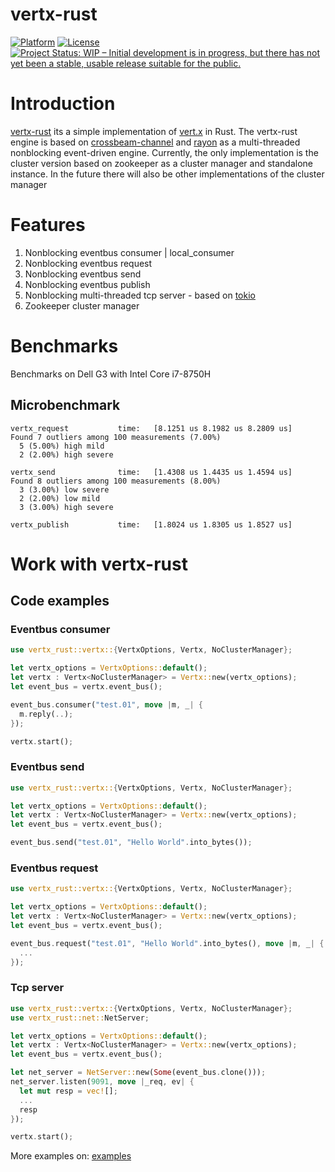 # vertx-rust

[![Platform](https://img.shields.io/badge/platform-%20%20%20%20Linux-green.svg?style=flat)](https://github.com/kathog/vertx-rust)
[![License](https://img.shields.io/badge/license-%20%20BSD%203%20clause-yellow.svg?style=flat)](LICENSE)
[![Project Status: WIP – Initial development is in progress, but there has not yet been a stable, usable release suitable for the public.](https://www.repostatus.org/badges/latest/wip.svg)](https://www.repostatus.org/#wip)

# Introduction

[vertx-rust](https://github.com/kathog/vertx-rust) its a simple implementation of [vert.x](https://github.com/eclipse-vertx/vert.x) in Rust. The vertx-rust engine is based on [crossbeam-channel](https://github.com/crossbeam-rs/crossbeam-channel) and [rayon](https://github.com/rayon-rs/rayon) as a multi-threaded nonblocking event-driven engine.
Currently, the only implementation is the cluster version based on zookeeper as a cluster manager and standalone instance. In the future there will also be other implementations of the cluster manager

# Features

1. Nonblocking eventbus consumer | local_consumer
2. Nonblocking eventbus request
3. Nonblocking eventbus send
4. Nonblocking eventbus publish
5. Nonblocking multi-threaded tcp server - based on [tokio](https://github.com/tokio-rs/tokio)
6. Zookeeper cluster manager

# Benchmarks

Benchmarks on Dell G3 with Intel Core i7-8750H

## Microbenchmark
```
vertx_request           time:   [8.1251 us 8.1982 us 8.2809 us]                           
Found 7 outliers among 100 measurements (7.00%)
  5 (5.00%) high mild
  2 (2.00%) high severe

vertx_send              time:   [1.4308 us 1.4435 us 1.4594 us]                        
Found 8 outliers among 100 measurements (8.00%)
  3 (3.00%) low severe
  2 (2.00%) low mild
  3 (3.00%) high severe

vertx_publish           time:   [1.8024 us 1.8305 us 1.8527 us]                           

```

# Work with vertx-rust

## Code examples

### Eventbus consumer
```rust
use vertx_rust::vertx::{VertxOptions, Vertx, NoClusterManager};

let vertx_options = VertxOptions::default();
let vertx : Vertx<NoClusterManager> = Vertx::new(vertx_options);
let event_bus = vertx.event_bus();

event_bus.consumer("test.01", move |m, _| {
  m.reply(..);
});

vertx.start();
```

### Eventbus send

```rust
use vertx_rust::vertx::{VertxOptions, Vertx, NoClusterManager};

let vertx_options = VertxOptions::default();
let vertx : Vertx<NoClusterManager> = Vertx::new(vertx_options);
let event_bus = vertx.event_bus();

event_bus.send("test.01", "Hello World".into_bytes());
```

### Eventbus request

```rust
use vertx_rust::vertx::{VertxOptions, Vertx, NoClusterManager};

let vertx_options = VertxOptions::default();
let vertx : Vertx<NoClusterManager> = Vertx::new(vertx_options);
let event_bus = vertx.event_bus();

event_bus.request("test.01", "Hello World".into_bytes(), move |m, _| {
  ...
});
```

### Tcp server

```rust
use vertx_rust::vertx::{VertxOptions, Vertx, NoClusterManager};
use vertx_rust::net::NetServer;

let vertx_options = VertxOptions::default();
let vertx : Vertx<NoClusterManager> = Vertx::new(vertx_options);
let event_bus = vertx.event_bus();

let net_server = NetServer::new(Some(event_bus.clone()));
net_server.listen(9091, move |_req, ev| {
  let mut resp = vec![];
  ...
  resp
});

vertx.start();

```

More examples on: [examples](https://github.com/kathog/vertx-rust/tree/main/examples)

